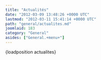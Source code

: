 ```yaml
---
title: "Actualités"
date: "2012-03-09 13:48:26 +0000 UTC"
lastmod: "2012-03-11 15:41:14 +0000 UTC"
path: "general/actualites.md"
joomlaid: 183
category: "General"
asides: ["General.+menu+"]
---
```

{loadposition actualites}
